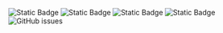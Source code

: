![Static Badge](https://img.shields.io/badge/blacklists-60-000000) ![Static Badge](https://img.shields.io/badge/blacklisted-2838569-cc0000) ![Static Badge](https://img.shields.io/badge/whitelisted-2245-00CC00) ![Static Badge](https://img.shields.io/badge/streaming_blacklist-28107-000000) ![GitHub issues](https://img.shields.io/github/issues/fabriziosalmi/blacklists)
